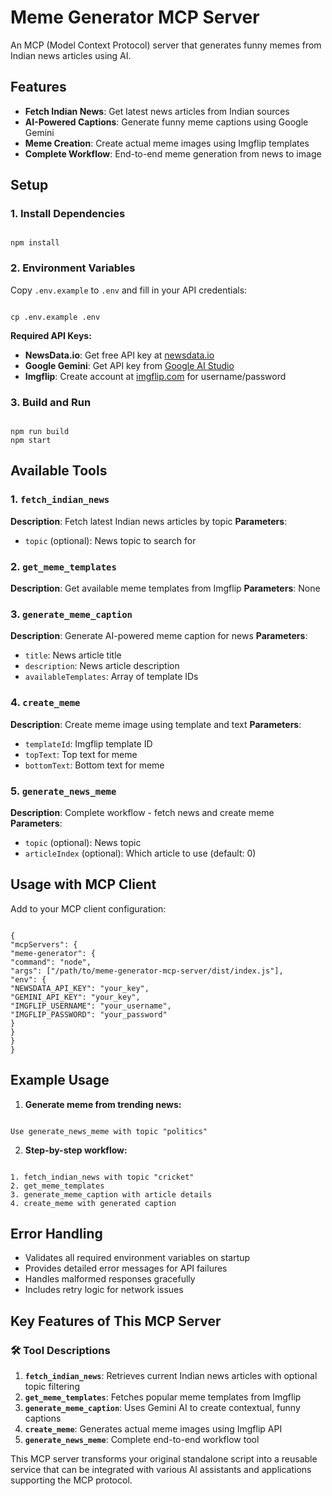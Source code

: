 # Meme Generator MCP Server

An MCP (Model Context Protocol) server that generates funny memes from Indian news articles using AI.

## Features

- **Fetch Indian News**: Get latest news articles from Indian sources
- **AI-Powered Captions**: Generate funny meme captions using Google Gemini
- **Meme Creation**: Create actual meme images using Imgflip templates
- **Complete Workflow**: End-to-end meme generation from news to image

## Setup

### 1. Install Dependencies
```

npm install

```

### 2. Environment Variables
Copy `.env.example` to `.env` and fill in your API credentials:

```

cp .env.example .env

```

**Required API Keys:**
- **NewsData.io**: Get free API key at [newsdata.io](https://newsdata.io)
- **Google Gemini**: Get API key from [Google AI Studio](https://makersuite.google.com)
- **Imgflip**: Create account at [imgflip.com](https://imgflip.com) for username/password

### 3. Build and Run
```

npm run build
npm start

```

## Available Tools

### 1. `fetch_indian_news`
**Description**: Fetch latest Indian news articles by topic
**Parameters**: 
- `topic` (optional): News topic to search for

### 2. `get_meme_templates`  
**Description**: Get available meme templates from Imgflip
**Parameters**: None

### 3. `generate_meme_caption`
**Description**: Generate AI-powered meme caption for news
**Parameters**:
- `title`: News article title
- `description`: News article description  
- `availableTemplates`: Array of template IDs

### 4. `create_meme`
**Description**: Create meme image using template and text
**Parameters**:
- `templateId`: Imgflip template ID
- `topText`: Top text for meme
- `bottomText`: Bottom text for meme

### 5. `generate_news_meme`
**Description**: Complete workflow - fetch news and create meme
**Parameters**:
- `topic` (optional): News topic
- `articleIndex` (optional): Which article to use (default: 0)

## Usage with MCP Client

Add to your MCP client configuration:

```

{
"mcpServers": {
"meme-generator": {
"command": "node",
"args": ["/path/to/meme-generator-mcp-server/dist/index.js"],
"env": {
"NEWSDATA_API_KEY": "your_key",
"GEMINI_API_KEY": "your_key",
"IMGFLIP_USERNAME": "your_username",
"IMGFLIP_PASSWORD": "your_password"
}
}
}
}

```

## Example Usage

1. **Generate meme from trending news:**
```

Use generate_news_meme with topic "politics"

```

2. **Step-by-step workflow:**
```

1. fetch_indian_news with topic "cricket"
2. get_meme_templates
3. generate_meme_caption with article details
4. create_meme with generated caption
```

## Error Handling

- Validates all required environment variables on startup
- Provides detailed error messages for API failures
- Handles malformed responses gracefully
- Includes retry logic for network issues


## Key Features of This MCP Server

### **🛠 Tool Descriptions**

1. **`fetch_indian_news`**: Retrieves current Indian news articles with optional topic filtering
2. **`get_meme_templates`**: Fetches popular meme templates from Imgflip
3. **`generate_meme_caption`**: Uses Gemini AI to create contextual, funny captions
4. **`create_meme`**: Generates actual meme images using Imgflip API
5. **`generate_news_meme`**: Complete end-to-end workflow tool


This MCP server transforms your original standalone script into a reusable service that can be integrated with various AI assistants and applications supporting the MCP protocol.

